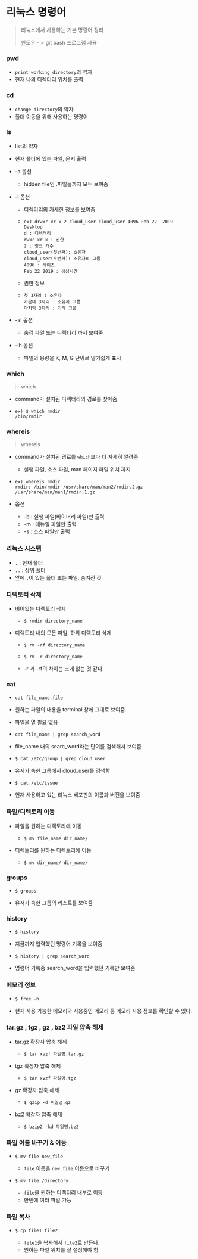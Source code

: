 # 리눅스 명령어

> 리눅스에서 사용하는 기본 명령어 정리 
>
> 윈도우 - > git bash 프로그램 사용



### pwd 

* `print working directory`의 약자
* 현재 나의 디렉터리 위치를 출력



### cd

- `change directory`의 약자
- 폴더 이동을 위해 사용하는 명령어



### ls

- list의 약자

- 현재 폴더에 있는 파일, 문서 출력

- -a 옵션

  - hidden file인 .파일들까지 모두 보여줌

- -l 옵션

  - 디렉터리의 자세한 정보를 보여줌

  - ```
    ex) drwxr-xr-x 2 cloud_user cloud_user 4096 Feb 22  2019 Desktop
    d : 디렉터리
    rwxr-xr-x : 권한
    2 : 링크 개수
    cloud_user(첫번째): 소유자
    cloud_user(두번째): 소유자의 그룹
    4096 : 사이즈
    Feb 22 2019 : 생성시간
    ```
    
  - 권한 정보
  
  - ```
    첫 3자리 : 소유자
    가운데 3자리 : 소유자 그룹
    마지막 3자리 : 기타 그룹
    ```
  
- -al 옵션

  - 숨김 파일 또는 디렉터리 까지 보여줌

- -lh 옵션

  - 파일의 용량을 K, M, G 단위로 알기쉽게 표시



### which

> which <command>

- command가 설치된 디렉터리의 경로를 찾아줌

- ```
  ex) $ which rmdir
  /bin/rmdir
  ```



### whereis

> whereis <command>

- command가 설치된 경로를 `which`보다 더 자세히 알려줌

  - 실행 파일, 소스 파일, man 페이지 파일 위치 까지

- ```
  ex) whereis rmdir
  rmdir: /bin/rmdir /usr/share/man/man2/rmdir.2.gz /usr/share/man/man1/rmdir.1.gz
  ```

- 옵션

  - -b : 실행 파일(바이너리 파일)만 출력
  - -m : 매뉴얼 파일만 출력
  - -s : 소스 파일만 출력



### 리눅스 시스템

- `.` : 현재 폴더
- `..` : 상위 폴더
- 앞에 `.`이 있는 폴더 또는 파일: 숨겨진 것



### 디렉토리 삭제

- 비어있는 디렉토리 삭제

  - ```
    $ rmdir directory_name
    ```

- 디렉토리 내의 모든 파일, 하위 디렉토리 삭제

  - ```
    $ rm -rf directory_name
    ```

  - ```
    $ rm -r directory_name
    ```

  - -r 과 -rf의 차이는 크게 없는 것 같다.





### cat

- ```
  cat file_name.file
  ```

- 원하는 파일의 내용을 terminal 창에 그대로 보여줌

- 파일을 열 필요 없음

- ```
  cat file_name | grep search_word
  ```

- file_name 내의 searc_word라는 단어를 검색해서 보여줌

- ```
  $ cat /etc/group | grep cloud_user
  ```

- 유저가 속한 그룹에서 cloud_user를 검색함

- ```
  $ cat /etc/issue
  ```

- 현재 사용하고 있는 리눅스 베포판의 이름과 버전을 보여줌



### 파일/디렉토리 이동

- 파일을 원하는 디렉토리에 이동

  - ```
    $ mv file_name dir_name/
    ```

- 디렉토리를 원하는 디렉토리에 이동

  - ```
    $ mv dir_name/ dir_name/
    ```



### groups

- ```
  $ groups
  ```

- 유저가 속한 그룹의 리스트를 보여줌



### history

- ```
  $ history
  ```

- 지금까지 입력했던 명령어 기록을 보여줌

- ```
  $ history | grep search_word
  ```

- 명령어 기록중 search_word을 입력했던 기록만 보여줌



### 메모리 정보

- ```
  $ free -h
  ```

- 현재 사용 가능한 메모리와 사용중인 메모리 등 메모리 사용 정보를 확인할 수 있다.



### tar.gz , tgz , gz , bz2 파일 압축 해제

- tar.gz 확장자 압축 해제

  - ```
    $ tar xvzf 파일명.tar.gz
    ```

- tgz 확장자 압축 해제

  - ```
    $ tar xvzf 파일명.tgz
    ```

- gz 확장자 압축 해제

  - ```
    $ gzip -d 파일명.gz
    ```

- bz2 확장자 압축 해제

  - ```
    $ bzip2 -kd 파일명.bz2
    ```



### 파일 이름 바꾸기 & 이동

- ```
  $ mv file new_file
  ```

  - `file` 이름을 `new_file` 이름으로 바꾸기
  
- ```
  $ mv file /directory
  ```

  - `file`을 원하는 디렉터리 내부로 이동
  - 한번에 여러 파일 가능



### 파일 복사

- ```
  $ cp file1 file2
  ```

  - `file1`을 복사해서 `file2`로 만든다.
  - 원하는 파일 위치를 잘 설정해야 함
